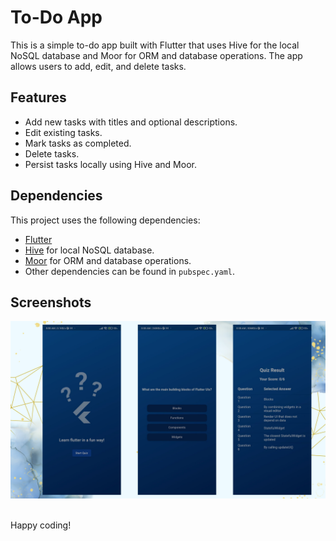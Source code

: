 # To-Do App

This is a simple to-do app built with Flutter that uses Hive for the local NoSQL database and Moor for ORM and database operations. The app allows users to add, edit, and delete tasks.

## Features

- Add new tasks with titles and optional descriptions.
- Edit existing tasks.
- Mark tasks as completed.
- Delete tasks.
- Persist tasks locally using Hive and Moor.

## Dependencies

This project uses the following dependencies:

- [Flutter](https://flutter.dev/)
- [Hive](https://pub.dev/packages/hive) for local NoSQL database.
- [Moor](https://pub.dev/packages/moor_flutter) for ORM and database operations.
- Other dependencies can be found in `pubspec.yaml`.


## Screenshots

<img src="https://github.com/Naincy04/quiz-app/blob/master/quiz_app.png"> &nbsp; &nbsp;

Happy coding!
